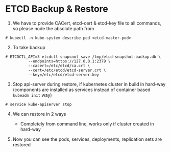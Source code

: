# ETCD Backup & Restore

1. We have to provide CACert, etcd-cert & etcd-key file to all commands, so please node the absolute path from 
``` 
# kubectl -n kube-system describe pod <etcd-master-pod> 
```

2. To take backup 
``` 
# ETCDCTL_API=3 etcdctl snapsnot save /tmp/etcd-snapshot-backup.db \
          --endpoints=https://127.0.0.1:2379 \
          --cacert=/etc/etcd/ca.crt \
          --cert=/etc/etcd/etcd-server.crt \
          --key=/etc/etcd/etcd-server.key 
```

3. Stop api-server during restore, if kubernetes cluster in build in hard-way (components are installed as services instead of container based `kubeadm init` way)
``` 
# service kube-apiserver stop 
```

4. We can restore in 2 ways 
	* Completely from command line, works only if cluster created in hard-way
	

5. Now you can see the pods, services, deployments, replication sets are restored
